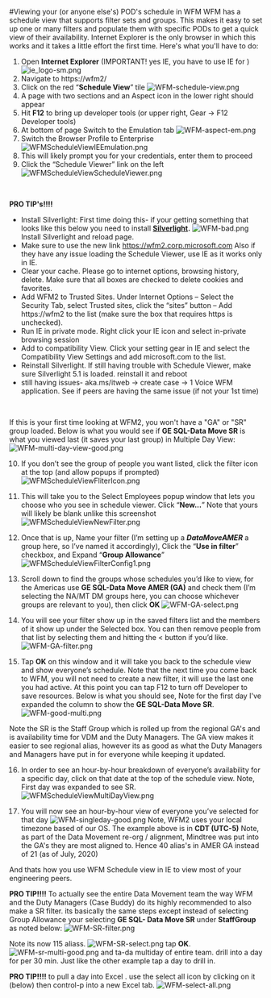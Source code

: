 #Viewing your (or anyone else's) POD's schedule in WFM
WFM has a schedule view that supports filter sets and groups.  This makes it easy to set up one or many filters and populate them with specific PODs to get a quick view of their availability.  Internet Explorer is the only browser in which this works and it takes a little effort the first time.  Here's what you'll have to do:

1.	Open **Internet Explorer**  (IMPORTANT! yes IE, you have to use IE for ) 
![ie_logo-sm.png](/.attachments/ie_logo-sm-33aacbf9-dd34-4e67-b68b-276c29a6b27e.png)  
2.	Navigate to https://wfm2/ 
3.	Click on the red “**Schedule View**” tile
![WFM-schedule-view.png](/.attachments/WFM-schedule-view-5e553abe-c754-4253-8d0f-92a1f223d117.png)
4.	A page with two sections and an Aspect icon in the lower right should appear
5.	Hit **F12** to bring up developer tools  (or upper right,  Gear -> F12 Developer tools)
6.	At bottom of page Switch to the Emulation tab
![WFM-aspect-em.png](/.attachments/WFM-aspect-em-f52b92b9-eaea-45cc-8909-90c4ef620101.png)
7.	Switch the Browser Profile to Enterprise
![WFMScheduleViewIEEmulation.png](/.attachments/WFMScheduleViewIEEmulation-dd68ca85-0075-41b1-b5f6-2e71c9397a00.png)
8.	This will likely prompt you for your credentials, enter them to proceed
9.	Click the “Schedule Viewer” link on the left
![WFMScheduleViewScheduleViewer.png](/.attachments/WFMScheduleViewScheduleViewer-37607044-389c-4249-93b8-6b6782daebec.png)

<br>

**PRO TIP's!!!!**  
- Install Silverlight: First time doing this- if your getting something that looks like this below you need to install  **[Silverlight](https://www.microsoft.com/getsilverlight/get-started/install).** 
![WFM-bad.png](/.attachments/WFM-bad-ed45f68b-2877-4f91-a32e-6f15a5897cd3.png)
Install Silverlight and reload page.
- Make sure to use the new link https://wfm2.corp.microsoft.com Also if they have any issue loading the Schedule Viewer, use IE as it works only in IE.
- Clear your cache. Please go to internet options, browsing history, delete. Make sure that all boxes are checked to delete cookies and favorites.
- Add WFM2 to Trusted Sites.  Under Internet Options – Select the Security Tab, select Trusted sites, click the “sites” button – Add https://wfm2 to the list (make sure the box that requires https is unchecked).
- Run IE in private mode.  Right click your IE icon and select in-private browsing session
- Add to compatibility View.   Click your setting gear in IE and select the Compatibility View Settings and add microsoft.com to the list.
- Reinstall Silverlight. If still having trouble with Schedule Viewer, make sure Silverlight 5.1 is loaded. reinstall it and reboot
- still having issues- aka.ms/itweb -> create case -> 1 Voice WFM application.   See if peers are having the same issue (if not your 1st time) 


<br>

If this is your first time looking at WFM2, you won't have a "GA" or "SR" group loaded. Below is what you would see if **GE SQL-Data Move SR** is what you viewed last (it saves your last group) in Multiple Day View:
![WFM-multi-day-view-good.png](/.attachments/WFM-multi-day-view-good-64de7eaf-2277-4e24-91a7-f3ec775f8544.png)

10.	If you don’t see the group of people you want listed, click the filter icon at the top (and allow popups if prompted)
![WFMScheduleViewFliterIcon.png](/.attachments/WFMScheduleViewFliterIcon-8ff84eaa-bec2-453a-a0b1-f3e0d3231145.png)


11.	This will take you to the Select Employees popup window that lets you choose who you see in schedule viewer.  Click “**New...**” Note that yours will likely be blank unlike this screenshot
![WFMScheduleViewNewFilter.png](/.attachments/WFMScheduleViewNewFilter-8c327701-fb6f-49a0-83ea-1fb3d0102f7e.png)

12.	Once that is up, Name your filter (I’m setting up a _**DataMoveAMER**_ a group here, so I’ve named it accordingly), Click the “**Use in filter**” checkbox, and Expand “**Group Allowance**”
![WFMScheduleViewFilterConfig1.png](/.attachments/WFMScheduleViewFilterConfig1-0739664a-62ec-4288-bf7f-94d462945655.png)

13.	Scroll down to find the groups whose schedules you’d like to view, for the Americas use **GE SQL-Data Move AMER (GA)** and check them (I’m selecting the NA/MT DM groups here, you can choose whichever groups are relevant to you), then click **OK**
![WFM-GA-select.png](/.attachments/WFM-GA-select-a2d17783-5e84-4263-bfd8-e1b45e864fad.png)

14.	You will see your filter show up in the saved filters list and the members of it show up under the Selected box.  You can then remove people from that list by selecting them and hitting the < button if you’d like.
![WFM-GA-filter.png](/.attachments/WFM-GA-filter-39099348-f151-49c5-a7fd-a24b375ad12b.png)

15.	Tap **OK** on this window and it will take you back to the schedule view and show everyone’s schedule.  Note that the next time you come back to WFM, you will not need to create a new filter, it will use the last one you had active.  At this point you can tap F12 to turn off Developer to save resources.  Below is what you should see, Note for the first day I've expanded the column to show the **GE SQL-Data Move SR**. 
![WFM-good-multi.png](/.attachments/WFM-good-multi-ec12b84a-2b61-44b5-9147-1059ae3ac8d5.png)

Note the SR is the Staff Group which is rolled up from the regional GA's and is availability time for VDM and the Duty Managers.  The GA view makes it easier to see regional alias, however its as good as what the Duty Managers and Managers have put in for everyone while keeping it updated.

16.	In order to see an hour-by-hour breakdown of everyone’s availability for a specific day, click on that date at the top of the schedule view.  Note, First day was expanded to see SR. 
![WFMScheduleViewMultiDayView.png](/.attachments/WFMScheduleViewMultiDayView-8f1fbaa7-341e-4466-80ed-31f8b0deea4e.png)

17.	You will now see an hour-by-hour view of everyone you’ve selected for that day
![WFM-singleday-good.png](/.attachments/WFM-singleday-good-00a194e4-5f12-48ff-a949-abd07dfff2ef.png)
Note, WFM2 uses your local timezone based of our OS.  The example above is in **CDT (UTC-5)**
Note, as part of the Data Movement re-org / alignment, Mindtree was put into the GA's they are most aligned to. Hence 40 alias's in AMER GA instead of 21 (as of July, 2020) 

And thats how you use WFM Schedule view in IE to view most of your engineering peers.  


 **PRO TIP!!!!**  To actually see the entire Data Movement team the way WFM and the Duty Managers (Case Buddy) do its highly recommended to also make a SR filter.  its basically the same steps except instead of selecting Group Allowance your selecting **GE SQL- Data Move SR** under **StaffGroup** as noted below:
![WFM-SR-filter.png](/.attachments/WFM-SR-filter-d39604c3-b8ca-4fe7-979a-e71b5cfe7302.png)

Note its now 115 aliass. 
![WFM-SR-select.png](/.attachments/WFM-SR-select-249dbffa-0af4-439a-9c3b-0a889cb4b00b.png)
 tap **OK**. 
![WFM-sr-multi-good.png](/.attachments/WFM-sr-multi-good-916aa262-24f2-45e1-bd22-225fd6eee1af.png)
and ta-da multiday of entire team.  drill into a day for per 30 min.  Just like the other example tap a day to drill in. 

 **PRO TIP!!!!**  to pull a day into Excel .  use the select all icon by clicking on it (below) then control-p into a new Excel tab. 
![WFM-select-all.png](/.attachments/WFM-select-all-db9ca7ab-ef50-4729-97d4-3fcdb90b5f4b.png)
